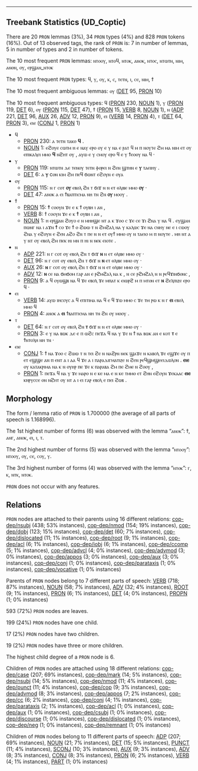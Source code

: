 

--------------------------------------------------------------------------------

## Treebank Statistics (UD_Coptic)

There are 20 `PRON` lemmas (3%), 34 `PRON` types (4%) and 828 `PRON` tokens (16%).
Out of 13 observed tags, the rank of `PRON` is: 7 in number of lemmas, 5 in number of types and 2 in number of tokens.

The 10 most frequent `PRON` lemmas: ⲛⲧⲟⲟⲩ, ⲛⲧⲟϥ, ⲛⲧⲟⲕ, ⲁⲛⲟⲕ, ⲛⲧⲟⲥ, ⲛⲧⲱⲧⲛ, ⲛⲓⲙ, ⲁⲛⲟⲛ, ⲟⲩ, ⲉⲣϣⲁⲛ_ⲛⲧⲟⲕ

The 10 most frequent `PRON` types:  ϥ, ⲩ, ⲟⲩ, ⲕ, ⲥ, ⲧⲉⲧⲛ, ⲓ, ⲥⲉ, ⲛⲓⲙ, ϯ

The 10 most frequent ambiguous lemmas: ⲟⲩ ([DET]() 95, [PRON]() 10)

The 10 most frequent ambiguous types:  ϥ ([PRON]() 230, [NOUN]() 1), ⲩ ([PRON]() 119, [DET]() 6), ⲟⲩ ([PRON]() 115, [DET]() 47), ϯ ([PRON]() 15, [VERB]() 8, [NOUN]() 1), ⲛ ([ADP]() 221, [DET]() 96, [AUX]() 26, [ADV]() 12, [PRON]() 9), ⲉⲓ ([VERB]() 14, [PRON]() 4), ⲧ ([DET]() 64, [PRON]() 3), ⲉⲓⲉ ([CONJ]() 1, [PRON]() 1)


* ϥ
  * [PRON]() 230: ⲁ ⲧⲉⲧⲛ ⲧⲁⲕⲟ <b>ϥ</b> .
  * [NOUN]() 1: ⲉϩⲟⲩⲉ ⲥⲱⲧⲙ ⲏ ⲉ ⲛⲁⲩ ⲉⲣⲟ ⲟⲩ ⲉ ⲩ ⲛⲁ ⲉ ⲣⲁⲧ ϥ ⲙ ⲡ ⲛⲟⲩⲧⲉ ϩⲙ ⲙⲁ ⲛⲓⲙ ⲉⲧ ⲟⲩ ⲉⲡⲓⲕⲁⲗⲉⲓ ⲙⲙⲟ <b>ϥ</b> ⲛϩⲏⲧ ⲟⲩ , ⲁⲩⲱ ⲉ ⲩ ⲥⲙⲟⲩ ⲉⲣⲟ ϥ ⲉ ⲩ ϯⲉⲟⲟⲩ ⲛⲁ ϥ ·
* ⲩ
  * [PRON]() 119: ⲛⲧⲱⲧⲛ ⲇⲉ ⲧⲉⲛⲟⲩ ⲧⲉⲧⲛ ⲫⲟⲣⲉⲓ ⲛ ϩⲉⲛ ϣⲧⲏⲛ ⲉ <b>ⲩ</b> ⲧⲁⲉⲓⲏⲩ .
  * [DET]() 6: ⲁ <b>ⲩ</b> cⲟⲛ ⲕⲓⲙ ϩⲙ ⲡⲉϥ ϭⲱⲛⲧ ⲉϩⲟⲩⲛ ⲉ ⲟⲩⲁ
* ⲟⲩ
  * [PRON]() 115: ⲛ ⲅ ⲥⲟⲧ <b>ⲟⲩ</b> ⲉⲃⲟⲗ ϩⲛ ⲧ ϭⲓϫ ⲛ ⲛ ⲉⲧ ⲑⲗⲓⲃⲉ ⲙⲙⲟ <b>ⲟⲩ</b> ·
  * [DET]() 47: ⲁⲛⲟⲕ ⲁ ⲉⲓ ϯⲃⲁⲡⲧⲓⲥⲙⲁ ⲛⲏ ⲧⲛ ϩⲛ <b>ⲟⲩ</b> ⲙⲟⲟⲩ .
* ϯ
  * [PRON]() 15: <b>ϯ</b> ⲥⲟⲟⲩⲛ ϫⲉ ⲉ ⲕ ϯ ⲟⲩⲃⲏ ⲓ ⲁⲛ ,
  * [VERB]() 8: ϯ ⲥⲟⲟⲩⲛ ϫⲉ ⲉ ⲕ <b>ϯ</b> ⲟⲩⲃⲏ ⲓ ⲁⲛ ,
  * [NOUN]() 1: ⲏ ⲉⲣϣⲁⲛ ϩⲟⲩⲟ ⲉ ⲛ ⲙⲏⲏϣⲉ ⲛⲧ ⲁ ⲕ ϫⲟⲟ ⲥ ϫⲉ ⲥⲉ ϫⲓ ϩⲛⲁ ⲩ ⲛⲁ ϥ . ⲉⲩϣⲁⲛ ⲡⲱⲛⲅ ⲛⲁ ⲓ ⲁϫⲛ <b>ϯ</b> ⲥⲟ ϫⲉ ϯ ⲟ ϩⲱⲱ ⲧ ⲛ ϩⲙϩⲁⲗ ⲛⲁ ⲩ ⲕⲁⲗⲱⲥ ϫⲉ ⲛⲁ ⲥⲛⲏⲩ ⲛⲉ ⲉ ⲓ ⲥⲱⲟⲩ ϩⲛⲁ ⲩ ⲉϩⲟⲩⲛ ⲉ ϩⲉⲛ ⲁϩⲟ ϩⲛ ⲧ ⲡⲉ ⲛ ⲛ ⲉⲧ ⲟⲩϯ ⲙⲙⲟ ⲟⲩ ⲛ ⲧⲁⲉⲓⲟ ⲙ ⲡ ⲛⲟⲩⲧⲉ . ⲙⲏ ⲛⲧ ⲁ ⲩ ⲛⲧ ⲟⲩ ⲉⲃⲟⲗ ϩⲙ ⲡⲉⲕ ⲏⲓ ⲙⲛ ⲡ ⲏⲓ ⲛ ⲛⲉⲕ ⲉⲓⲟⲧⲉ .
* ⲛ
  * [ADP]() 221: ⲛ ⲅ ⲥⲟⲧ ⲟⲩ ⲉⲃⲟⲗ ϩⲛ ⲧ ϭⲓϫ <b>ⲛ</b> ⲛ ⲉⲧ ⲑⲗⲓⲃⲉ ⲙⲙⲟ ⲟⲩ ·
  * [DET]() 96: ⲛ ⲅ ⲥⲟⲧ ⲟⲩ ⲉⲃⲟⲗ ϩⲛ ⲧ ϭⲓϫ ⲛ <b>ⲛ</b> ⲉⲧ ⲑⲗⲓⲃⲉ ⲙⲙⲟ ⲟⲩ ·
  * [AUX]() 26: <b>ⲛ</b> ⲅ ⲥⲟⲧ ⲟⲩ ⲉⲃⲟⲗ ϩⲛ ⲧ ϭⲓϫ ⲛ ⲛ ⲉⲧ ⲑⲗⲓⲃⲉ ⲙⲙⲟ ⲟⲩ ·
  * [ADV]() 12: <b>ⲛ</b> ⲥⲉ ⲛⲁ ϭⲙϭⲟⲙ ⲅⲁⲣ ⲁⲛ ⲉ ⲣϩⲙϩⲁⲗ ⲛⲁ ⲕ , ⲛ ⲥⲉ ⲣϩⲙϩⲁⲗ ⲛ ⲛ ⲣⲉϥϫⲓⲛϭⲟⲛⲥ ,
  * [PRON]() 9: ⲁ ϥ ⲟⲩⲱϣⲃ ⲛⲁ ϥ ϫⲉ ⲉⲃⲟⲗ ϫⲉ ⲙⲡⲁⲧ ⲕ ⲉⲓⲱⲣϩ ⲙ ⲡ ⲙⲧⲟⲛ ⲉⲧ <b>ⲛ</b> ϩⲉⲗⲡⲓⲍⲉ ⲉⲣⲟ ϥ ·
* ⲉⲓ
  * [VERB]() 14: ⲁⲩⲱ ⲓⲏⲥⲟⲩⲥ ⲁ ϥ ⲉⲡⲓⲧⲓⲙⲁ ⲛⲁ ϥ ⲉ ϥ ϫⲱ ⲙⲙⲟ ⲥ ϫⲉ ⲧⲙ ⲣⲱ ⲕ ⲛ ⲅ <b>ⲉⲓ</b> ⲉⲃⲟⲗ ⲙⲙⲟ ϥ
  * [PRON]() 4: ⲁⲛⲟⲕ ⲁ <b>ⲉⲓ</b> ϯⲃⲁⲡⲧⲓⲥⲙⲁ ⲛⲏ ⲧⲛ ϩⲛ ⲟⲩ ⲙⲟⲟⲩ .
* ⲧ
  * [DET]() 64: ⲛ ⲅ ⲥⲟⲧ ⲟⲩ ⲉⲃⲟⲗ ϩⲛ <b>ⲧ</b> ϭⲓϫ ⲛ ⲛ ⲉⲧ ⲑⲗⲓⲃⲉ ⲙⲙⲟ ⲟⲩ ·
  * [PRON]() 3: ⲉ ⲩ ⲛⲁ ⲃⲱⲕ ⲇⲉ ⲉ ⲡ ⲱϩⲥ ⲡⲉϫⲁ ϥ ⲛⲁ ⲩ ϫⲉ ⲛ ϯ ⲛⲁ ⲃⲱⲕ ⲁⲛ ⲉ ⲕⲟⲧ <b>ⲧ</b> ⲉ ϯⲛⲧⲟⲗⲏ ⲛⲏ ⲧⲛ ·
* ⲉⲓⲉ
  * [CONJ]() 1: ϯ ⲛⲁ ϫⲟⲟ ⲥ ϩⲱⲱ ⲧ ⲛ ⲧⲉⲓ ϩⲉ ⲛ ⲛⲁϩⲣⲛ ⲛⲉⲕ ϣⲁϫⲉ ⲛ ⲕⲁⲃⲟⲗ ϫⲉ ⲉϣϫⲉ ⲟⲩ ⲡ ⲉⲧ ⲉϣϣⲉ ⲁⲛ ⲡ ⲉⲛⲧ ⲁ ⲓ ⲁⲁ ϥ ϫⲉ ⲁ ⲓ ⲡⲁⲣⲁⲇⲓⲅⲙⲁⲧⲓⲍⲉ ⲛ ϩⲉⲛ ⲣⲉϥϣⲙϣⲉⲉⲓⲇⲱⲗⲟⲛ . <b>ⲉⲓⲉ</b> ⲟⲩ ⲕⲁⲧⲁⲕⲣⲓⲙⲁ ⲛⲁ ⲕ ⲛ ⲟⲩⲏⲣ ⲡⲉ ϫⲉ ⲕ ⲡⲁⲣⲁⲃⲁ ϩⲙ ⲡⲉ ϩⲙⲉ ⲛ ϩⲟⲟⲩ ,
  * [PRON]() 1: ⲡⲉϫⲁ ϥ ⲛⲁ ⲩ ϫⲉ ⲙⲁⲣⲟ ⲛ ⲉ ⲕⲉ ⲙⲁ ⲉ ⲛ ⲕⲉ ⲧⲙⲙⲟ ⲉⲧ ϩⲏⲛ ⲉϩⲟⲩⲛ ϫⲉⲕⲁⲁⲥ <b>ⲉⲓⲉ</b> ⲕⲏⲣⲩⲥⲥⲉ ⲟⲛ ⲛϩⲏⲧ ⲟⲩ ⲛⲧ ⲁ ⲓ ⲉⲓ ⲅⲁⲣ ⲉⲃⲟⲗ ⲉ ⲡⲉⲓ ϩⲱⲃ .

## Morphology

The form / lemma ratio of `PRON` is 1.700000 (the average of all parts of speech is 1.168996).

The 1st highest number of forms (6) was observed with the lemma “ⲁⲛⲟⲕ”: ϯ, ⲁⲛⲅ, ⲁⲛⲟⲕ, ⲉⲓ, ⲓ, ⲧ.

The 2nd highest number of forms (5) was observed with the lemma “ⲛⲧⲟⲟⲩ”: ⲛⲧⲟⲟⲩ, ⲟⲩ, ⲥⲉ, ⲥⲟⲩ, ⲩ.

The 3rd highest number of forms (4) was observed with the lemma “ⲛⲧⲟⲕ”: ⲅ, ⲕ, ⲛⲧⲕ, ⲛⲧⲟⲕ.

`PRON` does not occur with any features.


## Relations

`PRON` nodes are attached to their parents using 16 different relations: [cop-dep/nsubj]() (438; 53% instances), [cop-dep/nmod]() (154; 19% instances), [cop-dep/dobj]() (123; 15% instances), [cop-dep/det]() (60; 7% instances), [cop-dep/dislocated]() (11; 1% instances), [cop-dep/root]() (9; 1% instances), [cop-dep/acl]() (6; 1% instances), [cop-dep/iobj]() (6; 1% instances), [cop-dep/ccomp]() (5; 1% instances), [cop-dep/advcl]() (4; 0% instances), [cop-dep/advmod]() (3; 0% instances), [cop-dep/appos]() (3; 0% instances), [cop-dep/aux]() (3; 0% instances), [cop-dep/conj]() (1; 0% instances), [cop-dep/parataxis]() (1; 0% instances), [cop-dep/vocative]() (1; 0% instances)

Parents of `PRON` nodes belong to 7 different parts of speech: [VERB]() (718; 87% instances), [NOUN]() (58; 7% instances), [ADV]() (32; 4% instances), [ROOT]() (9; 1% instances), [PRON]() (6; 1% instances), [DET]() (4; 0% instances), [PROPN]() (1; 0% instances)

593 (72%) `PRON` nodes are leaves.

199 (24%) `PRON` nodes have one child.

17 (2%) `PRON` nodes have two children.

19 (2%) `PRON` nodes have three or more children.

The highest child degree of a `PRON` node is 6.

Children of `PRON` nodes are attached using 18 different relations: [cop-dep/case]() (207; 69% instances), [cop-dep/mark]() (14; 5% instances), [cop-dep/nsubj]() (14; 5% instances), [cop-dep/nmod]() (11; 4% instances), [cop-dep/punct]() (11; 4% instances), [cop-dep/cop]() (9; 3% instances), [cop-dep/advmod]() (8; 3% instances), [cop-dep/appos]() (7; 2% instances), [cop-dep/cc]() (6; 2% instances), [cop-dep/conj]() (4; 1% instances), [cop-dep/parataxis]() (2; 1% instances), [cop-dep/acl]() (1; 0% instances), [cop-dep/aux]() (1; 0% instances), [cop-dep/csubj]() (1; 0% instances), [cop-dep/discourse]() (1; 0% instances), [cop-dep/dislocated]() (1; 0% instances), [cop-dep/neg]() (1; 0% instances), [cop-dep/remnant]() (1; 0% instances)

Children of `PRON` nodes belong to 11 different parts of speech: [ADP]() (207; 69% instances), [NOUN]() (21; 7% instances), [DET]() (15; 5% instances), [PUNCT]() (11; 4% instances), [SCONJ]() (10; 3% instances), [AUX]() (9; 3% instances), [ADV]() (8; 3% instances), [CONJ]() (8; 3% instances), [PRON]() (6; 2% instances), [VERB]() (4; 1% instances), [PART]() (1; 0% instances)

